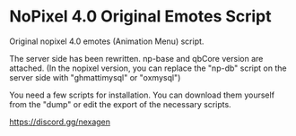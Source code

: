 # NoPixel 4.0 Original Emotes Script

Original nopixel 4.0 emotes (Animation Menu) script.

The server side has been rewritten.
np-base and qbCore version are attached.
(In the nopixel version, you can replace the "np-db" script on the server side with "ghmattimysql" or "oxmysql")

You need a few scripts for installation. You can download them yourself from the "dump" or edit the export of the necessary scripts.

https://discord.gg/nexagen
